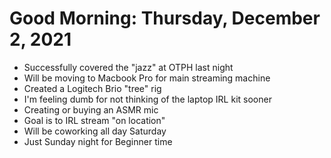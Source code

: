# Good Morning: Thursday, December  2, 2021

* Successfully covered the "jazz" at OTPH last night
* Will be moving to Macbook Pro for main streaming machine
* Created a Logitech Brio "tree" rig
* I'm feeling dumb for not thinking of the laptop IRL kit sooner 
* Creating or buying an ASMR mic
* Goal is to IRL stream "on location"
* Will be coworking all day Saturday
* Just Sunday night for Beginner time
